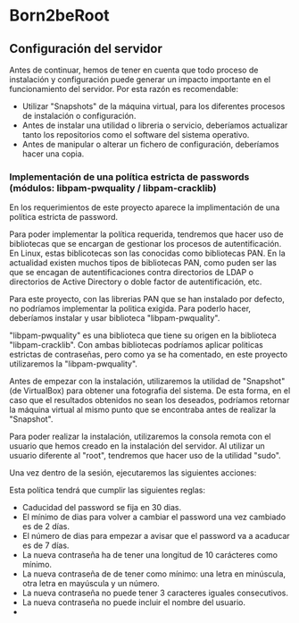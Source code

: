 # Born2beRoot

## Configuración del servidor

Antes de continuar, hemos de tener en cuenta que todo proceso de instalación y configuración puede generar un impacto importante en el funcionamiento del servidor. Por esta razón es recomendable:

- Utilizar "Snapshots" de la máquina virtual, para los diferentes procesos de instalación o configuración.
- Antes de instalar una utilidad o libreria o servicio, deberíamos actualizar tanto los repositorios como el software del sistema operativo.
- Antes de manipular o alterar un fichero de configuración, deberíamos hacer una copia.

### Implementación de una política estricta de passwords (módulos: libpam-pwquality / libpam-cracklib)

En los requerimientos de este proyecto aparece la implimentación de una política estricta de password. 

Para poder implementar la política requerida, tendremos que hacer uso de bibliotecas que se encargan de gestionar los procesos de autentificación. En Linux, estas biblicotecas son las conocidas como bibliotecas PAN. En la actualidad existen muchos tipos de bibliotecas PAN, como puden ser las que se encagan de autentificaciones contra directorios de LDAP o directorios de Active Directory o doble factor de autentificación, etc. 

Para este proyecto, con las librerias PAN que se han instalado por defecto, no podríamos implementar la politica exigida. Para poderlo hacer, deberíamos instalar y usar biblioteca "libpam-pwquality".

"libpam-pwquality" es una biblioteca que tiene su origen en la biblioteca "libpam-cracklib". Con ambas bibliotecas podríamos aplicar politicas estrictas de contraseñas, pero como ya se ha comentado, en este proyecto utilizaremos la "libpam-pwquality".

Antes de empezar con la instalación, utilizaremos la utilidad de "Snapshot" (de VirtualBox) para obtener una fotografia del sistema. De esta forma, en el caso que el resultados obtenidos no sean los deseados, podríamos retornar la máquina virtual al mismo punto que se encontraba antes de realizar la "Snapshot".

Para poder realizar la instalación, utilizaremos la consola remota con el usuario que hemos creado en la instalación del servidor. Al utilizar un usuario diferente al "root", tendremos que hacer uso de la utilidad "sudo".

Una vez dentro de la sesión, ejecutaremos las siguientes acciones:









Esta política tendrá que cumplir las siguientes reglas:

- Caducidad del password se fija en 30 dias.
- El mínimo de dias para volver a cambiar el password una vez cambiado es de 2 días.
- El número de dias para empezar a avisar que el password va a acaducar es de 7 días.
- La nueva contraseña ha de tener una longitud de 10 carácteres como mínimo.
- La nueva contraseña de de tener como mínimo: una letra en minúscula, otra letra en mayúscula y un número.
- La nueva contraseña no puede tener 3 caracteres iguales consecutivos.
- La nueva contraseña no puede incluir el nombre del usuario.
- 
